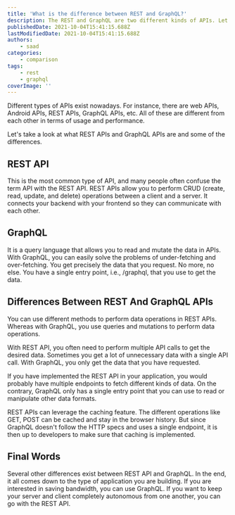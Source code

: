 ```yaml
---
title: 'What is the difference between REST and GraphQL?'
description: The REST and GraphQL are two different kinds of APIs. Let's take a look at the differences between these two types of APIs in this piece.
publishedDate: 2021-10-04T15:41:15.688Z
lastModifiedDate: 2021-10-04T15:41:15.688Z
authors:
    - saad
categories:
    - comparison
tags:
    - rest
    - graphql
coverImage: ''
---
```


<Lead>
	Different types of APIs exist nowadays. For instance, there are web APIs,
	Android APIs, REST APIs, GraphQL APIs, etc. All of these are different from
	each other in terms of usage and performance.
</Lead>

Let's take a look at what REST APIs and GraphQL APIs are and some of the differences.

## REST API

This is the most common type of API, and many people often confuse the term API with the REST API. REST APIs allow you to perform CRUD (create, read, update, and delete) operations between a client and a server. It connects your backend with your frontend so they can communicate with each other.

## GraphQL

It is a query language that allows you to read and mutate the data in APIs. With GraphQL, you can easily solve the problems of under-fetching and over-fetching. You get precisely the data that you request. No more, no else. You have a single entry point, i.e., /graphql, that you use to get the data.

## Differences Between REST And GraphQL APIs

You can use different methods to perform data operations in REST APIs. Whereas with GraphQL, you use queries and mutations to perform data operations.

With REST API, you often need to perform multiple API calls to get the desired data. Sometimes you get a lot of unnecessary data with a single API call. With GraphQL, you only get the data that you have requested.

If you have implemented the REST API in your application, you would probably have multiple endpoints to fetch different kinds of data. On the contrary, GraphQL only has a single entry point that you can use to read or manipulate other data formats.

REST APIs can leverage the caching feature. The different operations like GET, POST can be cached and stay in the browser history. But since GraphQL doesn't follow the HTTP specs and uses a single endpoint, it is then up to developers to make sure that caching is implemented.

## Final Words

Several other differences exist between REST API and GraphQL. In the end, it all comes down to the type of application you are building. If you are interested in saving bandwidth, you can use GraphQL. If you want to keep your server and client completely autonomous from one another, you can go with the REST API.
